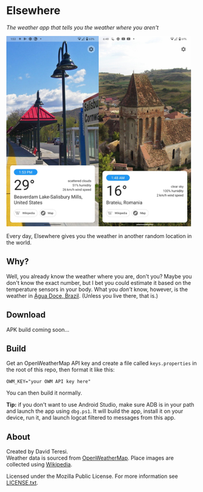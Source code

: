# Elsewhere
*The weather app that tells you the weather where you aren't*

<img alt="Screenshot of Elsewhere showing the weather in Beaverdam Lake-Salisbury Mills, USA" src="assets/screenshots/beaverdam_lake.png" height=500 /><img alt="Screenshot of Elsewhere showing the weather in Brateiu, Austria" src="assets/screenshots/brateiu.png" height=500 />

Every day, Elsewhere gives you the weather in another random location in the world.

## Why?
Well, you already know the weather where you are, don't you? Maybe you don't know the exact number, but I bet you could estimate it based on the temperature sensors in your body. What you *don't* know, however, is the weather in [Água Doce, Brazil](https://en.wikipedia.org/wiki/%C3%81gua_Doce). (Unless you live there, that is.)

## Download
APK build coming soon...

## Build
Get an OpenWeatherMap API key and create a file called `keys.properties` in the root of this repo, then format it like this:

    OWM_KEY="your OWM API key here"

You can then build it normally.

**Tip:** if you don't want to use Android Studio, make sure ADB is in your path and launch the app using `dbg.ps1`. It will build the app, install it on your device, run it, and launch logcat filtered to messages from this app.

## About
Created by David Teresi.  
Weather data is sourced from [OpenWeatherMap](https://openweathermap.org). Place images are collected using [Wikipedia](https://wikipedia.org/).

Licensed under the Mozilla Public License. For more information see [LICENSE.txt](LICENSE.txt).
